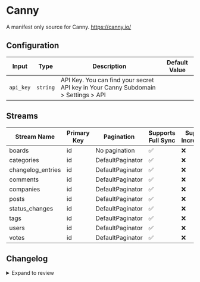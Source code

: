 # Canny
A manifest only source for Canny. https://canny.io/

## Configuration

| Input | Type | Description | Default Value |
|-------|------|-------------|---------------|
| `api_key` | `string` | API Key. You can find your secret API key in Your Canny Subdomain &gt; Settings &gt; API |  |

## Streams
| Stream Name | Primary Key | Pagination | Supports Full Sync | Supports Incremental |
|-------------|-------------|------------|---------------------|----------------------|
| boards | id | No pagination | ✅ |  ❌  |
| categories | id | DefaultPaginator | ✅ |  ❌  |
| changelog_entries | id | DefaultPaginator | ✅ |  ❌  |
| comments | id | DefaultPaginator | ✅ |  ❌  |
| companies | id | DefaultPaginator | ✅ |  ❌  |
| posts | id | DefaultPaginator | ✅ |  ❌  |
| status_changes | id | DefaultPaginator | ✅ |  ❌  |
| tags | id | DefaultPaginator | ✅ |  ❌  |
| users | id | DefaultPaginator | ✅ |  ❌  |
| votes | id | DefaultPaginator | ✅ |  ❌  |

## Changelog

<details>
  <summary>Expand to review</summary>

| Version | Date       | Pull Request                                             | Subject                                                                                   |
|---------|------------|----------------------------------------------------------|-------------------------------------------------------------------------------------------|
| 0.0.34 | 2025-10-14 | [67826](https://github.com/airbytehq/airbyte/pull/67826) | Update dependencies |
| 0.0.33 | 2025-10-07 | [67210](https://github.com/airbytehq/airbyte/pull/67210) | Update dependencies |
| 0.0.32 | 2025-09-30 | [66326](https://github.com/airbytehq/airbyte/pull/66326) | Update dependencies |
| 0.0.31 | 2025-08-23 | [65310](https://github.com/airbytehq/airbyte/pull/65310) | Update dependencies |
| 0.0.30 | 2025-08-09 | [64662](https://github.com/airbytehq/airbyte/pull/64662) | Update dependencies |
| 0.0.29 | 2025-07-26 | [63803](https://github.com/airbytehq/airbyte/pull/63803) | Update dependencies |
| 0.0.28 | 2025-07-12 | [63035](https://github.com/airbytehq/airbyte/pull/63035) | Update dependencies |
| 0.0.27 | 2025-07-05 | [62529](https://github.com/airbytehq/airbyte/pull/62529) | Update dependencies |
| 0.0.26 | 2025-06-28 | [62137](https://github.com/airbytehq/airbyte/pull/62137) | Update dependencies |
| 0.0.25 | 2025-06-21 | [61450](https://github.com/airbytehq/airbyte/pull/61450) | Update dependencies |
| 0.0.24 | 2025-05-24 | [59838](https://github.com/airbytehq/airbyte/pull/59838) | Update dependencies |
| 0.0.23 | 2025-05-03 | [59313](https://github.com/airbytehq/airbyte/pull/59313) | Update dependencies |
| 0.0.22 | 2025-04-26 | [58706](https://github.com/airbytehq/airbyte/pull/58706) | Update dependencies |
| 0.0.21 | 2025-04-19 | [58253](https://github.com/airbytehq/airbyte/pull/58253) | Update dependencies |
| 0.0.20 | 2025-04-12 | [57653](https://github.com/airbytehq/airbyte/pull/57653) | Update dependencies |
| 0.0.19 | 2025-04-05 | [57188](https://github.com/airbytehq/airbyte/pull/57188) | Update dependencies |
| 0.0.18 | 2025-03-29 | [56580](https://github.com/airbytehq/airbyte/pull/56580) | Update dependencies |
| 0.0.17 | 2025-03-22 | [56093](https://github.com/airbytehq/airbyte/pull/56093) | Update dependencies |
| 0.0.16 | 2025-03-08 | [55398](https://github.com/airbytehq/airbyte/pull/55398) | Update dependencies |
| 0.0.15 | 2025-03-01 | [54867](https://github.com/airbytehq/airbyte/pull/54867) | Update dependencies |
| 0.0.14 | 2025-02-22 | [54212](https://github.com/airbytehq/airbyte/pull/54212) | Update dependencies |
| 0.0.13 | 2025-02-15 | [53884](https://github.com/airbytehq/airbyte/pull/53884) | Update dependencies |
| 0.0.12 | 2025-02-08 | [53406](https://github.com/airbytehq/airbyte/pull/53406) | Update dependencies |
| 0.0.11 | 2025-02-01 | [52902](https://github.com/airbytehq/airbyte/pull/52902) | Update dependencies |
| 0.0.10 | 2025-01-25 | [52153](https://github.com/airbytehq/airbyte/pull/52153) | Update dependencies |
| 0.0.9 | 2025-01-18 | [51765](https://github.com/airbytehq/airbyte/pull/51765) | Update dependencies |
| 0.0.8 | 2025-01-11 | [51237](https://github.com/airbytehq/airbyte/pull/51237) | Update dependencies |
| 0.0.7 | 2024-12-28 | [50489](https://github.com/airbytehq/airbyte/pull/50489) | Update dependencies |
| 0.0.6 | 2024-12-21 | [50171](https://github.com/airbytehq/airbyte/pull/50171) | Update dependencies |
| 0.0.5 | 2024-12-14 | [49574](https://github.com/airbytehq/airbyte/pull/49574) | Update dependencies |
| 0.0.4 | 2024-12-12 | [49013](https://github.com/airbytehq/airbyte/pull/49013) | Update dependencies |
| 0.0.3 | 2024-11-04 | [48235](https://github.com/airbytehq/airbyte/pull/48235) | Update dependencies |
| 0.0.2 | 2024-10-29 | [47727](https://github.com/airbytehq/airbyte/pull/47727) | Update dependencies |
| 0.0.1 | 2024-09-15 | [45588](https://github.com/airbytehq/airbyte/pull/45588) | Initial release by [@pabloescoder](https://github.com/pabloescoder) via Connector Builder |

</details>
